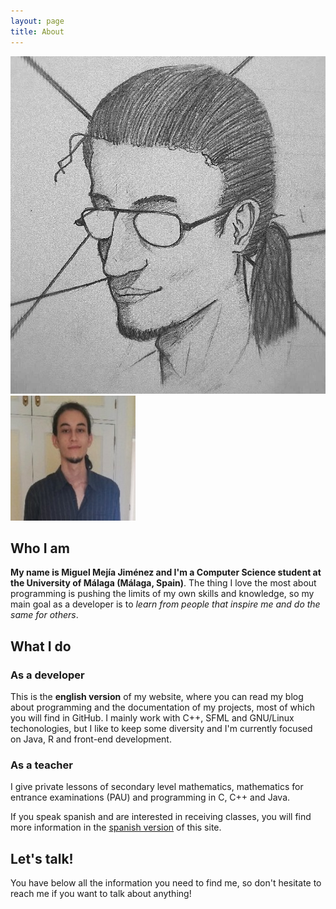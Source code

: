 ```yaml
---
layout: page
title: About
---
```

<div class="avatar-container counter-aligned">
<img class="avatar overlay" src="/assets/img/avatar.jpg">
<img src="/assets/img/avatar2.jpeg" id="avatar" alt="Avatar">
</div>

## Who I am

**My name is Miguel Mejía Jiménez and I'm a Computer Science student at the University of Málaga (Málaga, Spain)**. The thing I love the most about programming is pushing the limits of my own skills and knowledge, so my main goal as a developer is to _learn from people that inspire me and do the same for others_.

## What I do

### As a developer

This is the **english version** of my website, where you can read my blog about programming and the documentation of my projects, most of which you will find in GitHub. I mainly work with C++, SFML and GNU/Linux techonologies, but I like to keep some diversity and I'm currently focused on Java, R and front-end development.

### As a teacher

I give private lessons of secondary level mathematics, mathematics for entrance examinations (PAU) and programming in C, C++ and Java.

If you speak spanish and are interested in receiving classes, you will find more information in the [spanish version](es) of this site.

## Let's talk!

You have below all the information you need to find me, so don't hesitate to reach me if you want to talk about anything!
